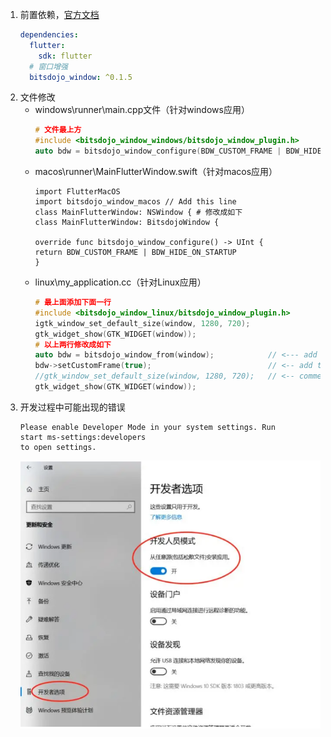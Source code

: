 1. 前置依赖，[官方文档](https://pub.dev/packages/bitsdojo_window)
    ```yml
    dependencies:
      flutter:
        sdk: flutter
      # 窗口增强
      bitsdojo_window: ^0.1.5
    ```
2. 文件修改
    - windows\runner\main.cpp文件（针对windows应用）
      ```cpp
      # 文件最上方
      #include <bitsdojo_window_windows/bitsdojo_window_plugin.h>
      auto bdw = bitsdojo_window_configure(BDW_CUSTOM_FRAME | BDW_HIDE_ON_STARTUP);
      ```
    - macos\runner\MainFlutterWindow.swift（针对macos应用）
      ```swft
      import FlutterMacOS
      import bitsdojo_window_macos // Add this line   
      class MainFlutterWindow: NSWindow { # 修改成如下
      class MainFlutterWindow: BitsdojoWindow {

      override func bitsdojo_window_configure() -> UInt {
      return BDW_CUSTOM_FRAME | BDW_HIDE_ON_STARTUP
      }
      ```
    - linux\my_application.cc（针对Linux应用）
      ```cc
      # 最上面添加下面一行
      #include <bitsdojo_window_linux/bitsdojo_window_plugin.h>
      igtk_window_set_default_size(window, 1280, 720);
      gtk_widget_show(GTK_WIDGET(window));
      # 以上两行修改成如下
      auto bdw = bitsdojo_window_from(window);            // <--- add this line
      bdw->setCustomFrame(true);                          // <-- add this line
      //gtk_window_set_default_size(window, 1280, 720);   // <-- comment this line
      gtk_widget_show(GTK_WIDGET(window));    
      ```
3. 开发过程中可能出现的错误
   ```shell
   Please enable Developer Mode in your system settings. Run
   start ms-settings:developers
   to open settings.
   ```
   ![img.png](img.png)